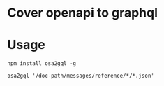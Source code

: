 # Cover openapi to graphql

# Usage
```shell
npm install osa2gql -g

osa2gql '/doc-path/messages/reference/*/*.json'
```
